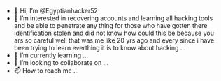 - 👋 Hi, I’m @Egyptianhacker52
- 👀 I’m interested in recovering accounts and learning all hacking tools and be able to penetrate any thing for those who have gotten there identification stolen and did not know how could this be because you ars so careful well that was me like 20 yrs ago and every since i have been trying to learn everthing it is to know about hacking ...
- 🌱 I’m currently learning ...
- 💞️ I’m looking to collaborate on ...
- 📫 How to reach me ...

<!---
Egyptianhacker52/Egyptianhacker52 is a ✨ special ✨ repository because its `README.md` (this file) appears on your GitHub profile.
You can click the Preview link to take a look at your changes.
--->

